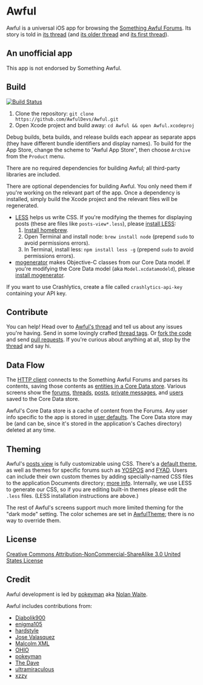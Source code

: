 Awful
=====

Awful is a universal iOS app for browsing the [Something Awful Forums][forums]. Its story is told in [its thread][current thread] (and [its older thread][second thread] and [its first thread][first thread]).

[forums]: http://forums.somethingawful.com
[current thread]: http://forums.somethingawful.com/showthread.php?threadid=3510131
[second thread]: http://forums.somethingawful.com/showthread.php?threadid=3381510
[first thread]: http://forums.somethingawful.com/showthread.php?threadid=3483760

An unofficial app
-----------------

This app is not endorsed by Something Awful.

Build
-----

[![Build Status](https://travis-ci.org/AwfulDevs/Awful.png)](https://travis-ci.org/AwfulDevs/Awful)

1. Clone the repository: `git clone https://github.com/AwfulDevs/Awful.git`
2. Open Xcode project and build away: `cd Awful && open Awful.xcodeproj`

Debug builds, beta builds, and release builds each appear as separate apps (they have different bundle identifiers and display names). To build for the App Store, change the scheme to "Awful App Store", then choose `Archive` from the `Product` menu.

There are no required dependencies for building Awful; all third-party libraries are included.

There are optional dependencies for building Awful. You only need them if you're working on the relevant part of the app. Once a dependency is installed, simply build the Xcode project and the relevant files will be regenerated.

* [LESS][] helps us write CSS. If you're modifying the themes for displaying posts (these are files like `posts-view*.less`), please [install LESS][LESS]:
    1. [Install homebrew](http://mxcl.github.com/homebrew/).
    2. Open Terminal and install node: `brew install node` (prepend `sudo` to avoid permissions errors).
    3. In Terminal, install less: `npm install less -g` (prepend `sudo` to avoid permissions errors).
* [mogenerator][] makes Objective-C classes from our Core Data model. If you're modifying the Core Data model (aka `Model.xcdatamodeld`), please [install mogenerator][mogenerator].

If you want to use Crashlytics, create a file called `crashlytics-api-key` containing your API key.

[LESS]: http://lesscss.org/#usage
[mogenerator]: http://rentzsch.github.com/mogenerator/

Contribute
----------

You can help! Head over to [Awful's thread][current thread] and tell us about any issues you're having. Send in some lovingly crafted [thread tags][]. Or [fork the code][fork] and send [pull requests][]. If you're curious about anything at all, stop by the [thread][current thread] and say hi.

[thread tags]: https://github.com/AwfulDevs/Awful/blob/master/Resources/Thread%20Tags/README.md#thread-tags
[fork]: https://github.com/AwfulDevs/Awful/fork_select
[pull requests]: https://github.com/AwfulDevs/Awful/pulls

Data Flow
---------

The [HTTP client][] connects to the Something Awful Forums and parses its contents, saving those contents as [entities in a Core Data store][entities]. Various screens show the [forums][], [threads][], [posts][], [private messages][], and [users][] saved to the Core Data store.

Awful's Core Data store is a cache of content from the Forums. Any user info specific to the app is stored in [user defaults][]. The Core Data store may be (and can be, since it's stored in the application's Caches directory) deleted at any time.

[HTTP client]: Source/Networking/AwfulHTTPClient.h
[entities]: Source/Models
[forums]: Source/Forums
[threads]: Source/Threads
[posts]: Source/Posts
[private messages]: Source/Private%20Messages
[users]: Source/Users
[user defaults]: Source/Settings/AwfulSettings.h

Theming
-------

Awful's [posts view][] is fully customizable using CSS. There's a [default theme][], as well as themes for specific forums such as [YOSPOS][YOSPOS CSS theme] and [FYAD][FYAD CSS theme]. Users can include their own custom themes by adding specially-named CSS files to the application Documents directory; [more info][custom CSS readme]. Internally, we use LESS to generate our CSS, so if you are editing built-in themes please edit the `.less` files. (LESS installation instructions are above.)

The rest of Awful's screens support much more limited theming for the "dark mode" setting. The color schemes are set in [AwfulTheme][]; there is no way to override them.

[posts view]: Source/Posts/AwfulPostsView.h
[default theme]: Source/Theming/posts-view.css
[YOSPOS CSS theme]: Source/Theming/posts-view-219.less
[FYAD CSS theme]: Source/Theming/posts-view-26.less
[custom CSS readme]: Resources/Custom%20CSS%20README.txt
[AwfulTheme]: Source/Theming/AwfulTheme.h

License
-------

[Creative Commons Attribution-NonCommercial-ShareAlike 3.0 United States License](http://creativecommons.org/licenses/by-nc-sa/3.0/us/)

Credit
------

Awful development is led by [pokeyman][] aka [Nolan Waite](https://github.com/nolanw).

Awful includes contributions from:

- [Diabolik900](http://forums.somethingawful.com/member.php?action=getinfo&userid=113215)
- [enigma105](http://forums.somethingawful.com/member.php?action=getinfo&userid=51258)
- [hardstyle](http://forums.somethingawful.com/member.php?action=getinfo&userid=51070)
- [Jose Valasquez](http://forums.somethingawful.com/member.php?action=getinfo&userid=77039)
- [Malcolm XML](http://forums.somethingawful.com/member.php?action=getinfo&userid=154586)
- [OHIO](http://forums.somethingawful.com/member.php?action=getinfo&userid=82915)
- [pokeyman][]
- [The Dave](http://forums.somethingawful.com/member.php?action=getinfo&userid=41741)
- [ultramiraculous](http://forums.somethingawful.com/member.php?action=getinfo&userid=44504)
- [xzzy](http://forums.somethingawful.com/member.php?action=getinfo&userid=148096)

[pokeyman]: http://forums.somethingawful.com/member.php?action=getinfo&userid=106125
